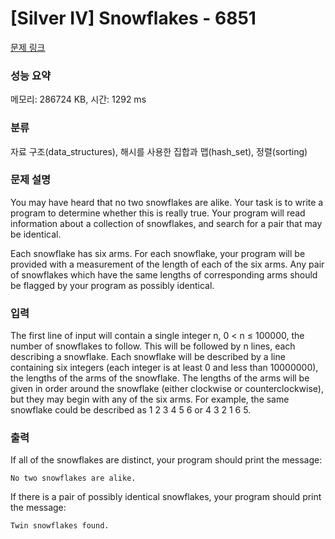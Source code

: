 # [Silver IV] Snowflakes - 6851 

[문제 링크](https://www.acmicpc.net/problem/6851) 

### 성능 요약

메모리: 286724 KB, 시간: 1292 ms

### 분류

자료 구조(data_structures), 해시를 사용한 집합과 맵(hash_set), 정렬(sorting)

### 문제 설명

<p>You may have heard that no two snowflakes are alike. Your task is to write a program to determine whether this is really true. Your program will read information about a collection of snowflakes, and search for a pair that may be identical.</p>

<p>Each snowflake has six arms. For each snowflake, your program will be provided with a measurement of the length of each of the six arms. Any pair of snowflakes which have the same lengths of corresponding arms should be flagged by your program as possibly identical.</p>

### 입력 

 <p>The first line of input will contain a single integer n, 0 < n ≤ 100000, the number of snowflakes to follow. This will be followed by n lines, each describing a snowflake. Each snowflake will be described by a line containing six integers (each integer is at least 0 and less than 10000000), the lengths of the arms of the snowflake. The lengths of the arms will be given in order around the snowflake (either clockwise or counterclockwise), but they may begin with any of the six arms. For example, the same snowflake could be described as 1 2 3 4 5 6 or 4 3 2 1 6 5.</p>

### 출력 

 <p>If all of the snowflakes are distinct, your program should print the message:</p>

<p><code>No two snowflakes are alike.</code></p>

<p>If there is a pair of possibly identical snowflakes, your program should print the message:</p>

<p><code>Twin snowflakes found.</code></p>

